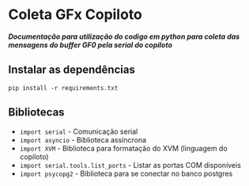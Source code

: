 # Coleta GFx Copiloto
***Documentação para utilização do codigo em python para coleta das mensagens do buffer GF0 pela serial do copiloto***


## Instalar as dependências
    pip install -r requirements.txt

## Bibliotecas
* `import serial`  - Comunicação serial
* `import asyncio` - Biblioteca assíncrona
* `import XVM`  - Biblioteca para formatação do XVM (linguagem do copiloto)
* `import serial.tools.list_ports` - Listar as portas COM disponíveis
* `import psycopg2` - Biblioteca para se conectar no banco postgres